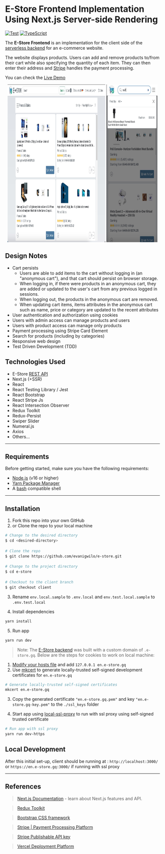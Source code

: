# E-Store Frontend Implementation Using Next.js Server-side Rendering

[![Test](https://github.com/evanigwilo/e-store/actions/workflows/build-deploy.yml/badge.svg)](https://github.com/evanigwilo/e-store/actions/workflows/build-deploy.yml)<space><space>
[![TypeScript](https://img.shields.io/badge/--3178C6?logo=typescript&logoColor=ffffff)](https://www.typescriptlang.org/)

The __E-Store Frontend__ is an implementation for the client side of the [serverless backend](https://github.com/evanigwilo/e-store/tree/server) for an e-commerce website. 

The website displays products. Users can add and remove products to/from their cart while also specifying the quantity of each item. They can then enter their address and [Stripe](https://stripe.com/) handles the payment processing.

You can check the [Live Demo](https://app.e-store.gq/)

<p align="middle">
  <img src="/capture/1.jpg" width="63%" height='512px' />
  <img src="/capture/2.jpg" width="33%" height='512px' />
</p>

## Design Notes

- Cart persists
  - Users are able to add items to the cart without logging in (an "anonymous cart"), and that cart should persist on browser storage.
  - When logging in, if there were products in an anonymous cart, they are added or updated to the user's cart from any previous logged in sessions.
  - When logging out, the products in the anonymous cart are removed.
  - When updating cart items, items attributes in the anonymous cart such as name, price or category are updated to the recent attributes
- User authentication and authorization using cookies
- Users with admin access can manage products and users
- Users with product access can manage only products
- Payment processing using Stripe Card Element
- Search for products (including by categories)
- Responsive web design
- Test Driven Development (TDD)

## Technologies Used
- E-Store [REST API](https://petstore.swagger.io/?url=https://raw.githubusercontent.com/evanigwilo/e-store/server/resources/api-definition.yml)
- Next.js (+SSR)
- React
- React Testing Library / Jest
- React Bootstrap
- React Stripe Js
- React Intersection Observer
- Redux Toolkit
- Redux-Persist
- Swiper Slider
- Numeral.js
- Axios
- Others...

---
## Requirements

Before getting started, make sure you have the following requirements:
- [Node.js](https://nodejs.org) (v16 or higher)
- [Yarn Package Manager](https://yarnpkg.com/)
- A [bash](https://www.gnu.org/software/bash) compatible shell

---
## Installation
1. Fork this repo into your own GitHub
2. or Clone the repo to your local machine

```bash
# Change to the desired directory
$ cd <desired-directory>

# Clone the repo
$ git clone https://github.com/evanigwilo/e-store.git

# Change to the project directory
$ cd e-store

# Checkout to the client branch
$ git checkout client
```
3. Rename `env.local.sample` to `.env.local` and `env.test.local.sample` to `.env.test.local`

4. Install dependencies
```bash
yarn install
```

5. Run app
```bash
yarn run dev
```

>Note: The [E-Store backend](https://github.com/evanigwilo/e-store/tree/server) was built with a custom domain of `.e-store.gq`. Below are the steps for cookies to work on local machine:

1. [Modify your hosts file](https://support.managed.com/kb/a683/how-to-modify-your-hosts-file-so-you-can-work-on-a-site-that-is-not-yet-live.aspx) and add `127.0.0.1 en.e-store.gq`
2. Use [mkcert](https://github.com/FiloSottile/mkcert) to generate locally-trusted self-signed development certificates for `en.e-store.gq`

```bash
# Generate locally-trusted self-signed certificates
mkcert en.e-store.gq
```

3. Copy the generated certificate `"en.e-store.gq.pem"` and key `"en.e-store.gq-key.pem"` to the `./ssl_keys` folder

4. Start app using [local-ssl-proxy](https://www.npmjs.com/package/local-ssl-proxy) to run with ssl proxy using self-signed trusted certificate
```bash
# Run app with ssl proxy 
yarn run dev-https
```

## Local Development
After this initial set-up, client should be running at : `http://localhost:3000/` or `https://en.e-store.gq:3000/` if running with ssl proxy

---
## References
> [Next.js Documentation](https://nextjs.org/docs) - learn about Next.js features and API.

> [Redux Toolkit ](https://redux-toolkit.js.org/)

> [Bootstrap CSS framework](https://getbootstrap.com/)

> [Stripe | Payment Processing Platform](https://stripe.com/)

> [Stripe Publishable API key](https://stripe.com/docs/keys)

> [Vercel Deployment Platform](https://vercel.com/new?utm_medium=default-template&filter=next.js&utm_source=create-next-app&utm_campaign=create-next-app-readme)
